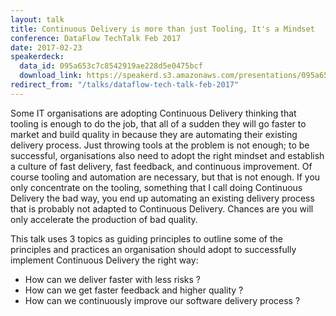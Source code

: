 ```yaml
---
layout: talk
title: Continuous Delivery is more than just Tooling, It's a Mindset
conference: DataFlow TechTalk Feb 2017
date: 2017-02-23
speakerdeck:
  data_id: 095a653c7c8542919ae228d5e0475bcf
  download_link: https://speakerd.s3.amazonaws.com/presentations/095a653c7c8542919ae228d5e0475bcf/DataFlow_Tech_Talk_2017_-_Continuous_Delivery_is_more_than_just_Tooling__It_s_a_Mindset.pdf
redirect_from: "/talks/dataflow-tech-talk-feb-2017"
---
```

Some IT organisations are adopting Continuous Delivery thinking that tooling is enough to do the job, that all of a sudden they will go faster to market and build quality in because they are automating their existing delivery process. Just throwing tools at the problem is not enough; to be successful, organisations also need to adopt the right mindset and establish a culture of fast delivery, fast feedback, and continuous improvement.
Of course tooling and automation are necessary​, but that is not enough. If you only concentrate on the tooling, something that I call doing Continuous Delivery the bad way, you end up automating an existing delivery process that is probably not adapted to Continuous Delivery. Chances are you will only accelerate the production of bad quality.

This talk uses 3 topics as guiding principles to outline some of the principles and practices an organisation should adopt to successfully implement Continuous Delivery the right way:

- How can we deliver faster with less risks ?
- How can we get faster feedback and higher quality ?
- How can we continuously improve our software delivery process ?
